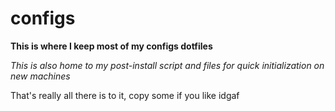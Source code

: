 # configs
**This is where I keep most of my configs dotfiles**

*This is also home to my post-install script and files for quick initialization on new machines*

That's really all there is to it, copy some if you like idgaf
